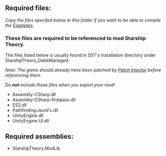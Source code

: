 ## Required files:
*Copy the files specifed below to this folder if you want to be able to compile the [Examples](https://github.com/Zinal001/Starship-Theory-Modding-Library/tree/master/Examples).*

### These files are required to be referenced to mod Starship Theory.

The files listed below is usually found in SST's installation directory under StarshipTheory_Data\Managed\.

*Note: The game should already have been patched by [Patch Injector](https://github.com/Zinal001/Starship-Theory-Modding-Library/tree/master/StarshipTheory.PatchInjector/StarshipTheory.PatchInjector) before referencing them.*

*Do __not__ include these files when you export your mod!*
* Assembly-CSharp.dll
* Assembly-CSharp-firstpass.dll
* ES2.dll
* Pathfinding.JsonFx.dll
* UnityEngine.dll
* UnityEngine.UI.dll

## Required assemblies:
* StarshipTheory.ModLib